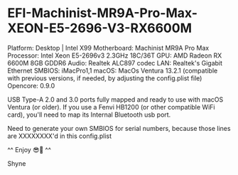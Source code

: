 # EFI-Machinist-MR9A-Pro-Max-XEON-E5-2696-V3-RX6600M

Platform: Desktop | Intel X99
Motherboard: Machinist MR9A Pro Max
Processor: Intel Xeon E5-2696v3 2.3GHz 18C/36T
GPU: AMD Radeon RX 6600M 8GB GDDR6
Audio: Realtek ALC897 codec
LAN: Realtek's Gigabit Ethernet
SMBIOS: iMacPro1,1
macOS: MacOs Ventura 13.2.1 (compatible with previous versions, if needed, by adjusting the config.plist file)
Opencore: 0.9.0

USB Type-A 2.0 and 3.0 ports fully mapped and ready to use with macOS Ventura (or older).
If you use a Fenvi HB1200 (or other compatible WiFi card), you'll need to map its Internal Bluetooth usb port.

Need to generate your own SMBIOS for serial numbers, because those lines are XXXXXXXX'd in this config.plist

^^ Enjoy 😎🤙 ^^

Shyne
